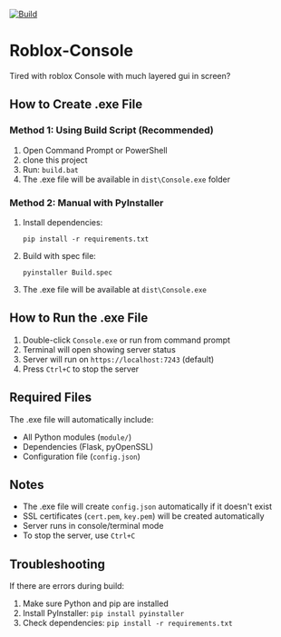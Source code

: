 [![Build](https://github.com/BloodLetters/Roblox-Console/actions/workflows/main.yml/badge.svg)](https://github.com/BloodLetters/Roblox-Console/actions/workflows/main.yml)

# Roblox-Console
Tired with roblox Console with much layered gui in screen?

## How to Create .exe File
### Method 1: Using Build Script (Recommended)
1. Open Command Prompt or PowerShell
2. clone this project
3. Run: `build.bat`
4. The .exe file will be available in `dist\Console.exe` folder

### Method 2: Manual with PyInstaller
1. Install dependencies:
    ```
    pip install -r requirements.txt
    ```

2. Build with spec file:
    ```
    pyinstaller Build.spec
    ```

3. The .exe file will be available at `dist\Console.exe`

## How to Run the .exe File

1. Double-click `Console.exe` or run from command prompt
2. Terminal will open showing server status
3. Server will run on `https://localhost:7243` (default)
4. Press `Ctrl+C` to stop the server

## Required Files

The .exe file will automatically include:
- All Python modules (`module/`)
- Dependencies (Flask, pyOpenSSL)
- Configuration file (`config.json`)

## Notes

- The .exe file will create `config.json` automatically if it doesn't exist
- SSL certificates (`cert.pem`, `key.pem`) will be created automatically
- Server runs in console/terminal mode
- To stop the server, use `Ctrl+C`

## Troubleshooting

If there are errors during build:
1. Make sure Python and pip are installed
2. Install PyInstaller: `pip install pyinstaller`
3. Check dependencies: `pip install -r requirements.txt`

